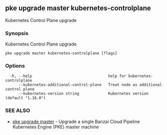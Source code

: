 ## pke upgrade master kubernetes-controlplane

Kubernetes Control Plane upgrade

### Synopsis

Kubernetes Control Plane upgrade

```
pke upgrade master kubernetes-controlplane [flags]
```

### Options

```
  -h, --help                                  help for kubernetes-controlplane
      --kubernetes-additional-control-plane   Treat node as additional control plane
      --kubernetes-version string             Kubernetes version (default "1.16.0")
```

### SEE ALSO

* [pke upgrade master](pke_upgrade_master.md)	 - Upgrade a single Banzai Cloud Pipeline Kubernetes Engine (PKE) master machine

